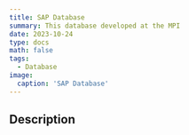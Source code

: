 ```yaml
---
title: SAP Database
summary: This database developed at the MPI
date: 2023-10-24
type: docs
math: false
tags:
  - Database
image:
  caption: 'SAP Database'
---
```


## Description